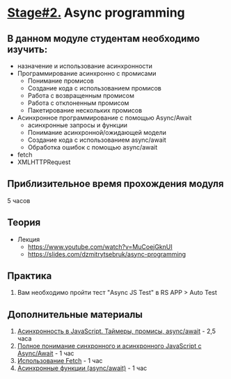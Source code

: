 # [Stage#2.](../../) Async programming

## В данном модуле студентам необходимо изучить:

- назначение и использование асинхронности
- Программирование асинхронно с промисами
  - Понимание промисов
  - Создание кода с использованием промисов
  - Работа с возвращенным промисом
  - Работа с отклоненным промисом
  - Пакетирование нескольких промисов
- Асинхронное программирование с помощью Async/Await
  - асинхронные запросы и функции
  - Понимание асинхронной/ожидающей модели
  - Создание кода с использованием async/await
  - Обработка ошибок с помощью async/await
- fetch
- XMLHTTPRequest

## Приблизительное время прохождения модуля

5 часов

## Теория

- Лекция
  - https://www.youtube.com/watch?v=MuCoejGknUI
  - https://slides.com/dzmitrytsebruk/async-programming

## Практика

1. Вам необходимо пройти тест "Async JS Test" в RS APP > Auto Test

## Дополнительные материалы

1. [Асинхронность в JavaScript. Таймеры, промисы, async/await](https://www.youtube.com/watch?v=Ih6Q7ka2eSQ&feature=youtu.be) - 2,5 часа
2. [Полное понимание синхронного и асинхронного JavaScript с Async/Await](https://medium.com/@stasonmars/%D0%BF%D0%BE%D0%BB%D0%BD%D0%BE%D0%B5-%D0%BF%D0%BE%D0%BD%D0%B8%D0%BC%D0%B0%D0%BD%D0%B8%D0%B5-%D1%81%D0%B8%D0%BD%D1%85%D1%80%D0%BE%D0%BD%D0%BD%D0%BE%D0%B3%D0%BE-%D0%B8-%D0%B0%D1%81%D0%B8%D0%BD%D1%85%D1%80%D0%BE%D0%BD%D0%BD%D0%BE%D0%B3%D0%BE-javascript-%D1%81-async-await-ba5f47f4436) - 1 час
3. [Использование Fetch](https://developer.mozilla.org/ru/docs/Web/API/Fetch_API/Using_Fetch) - 1 час
4. [Асинхронные функции (async/await)](https://youtu.be/5kAPExqSZ1I) - 1 час
